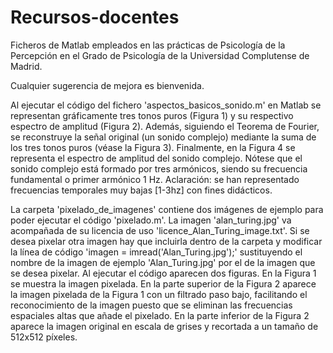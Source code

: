 # Recursos-docentes
Ficheros de Matlab empleados en las prácticas de Psicología de la Percepción en el Grado de Psicología de la Universidad Complutense de Madrid.

Cualquier sugerencia de mejora es bienvenida.

Al ejecutar el código del fichero 'aspectos_basicos_sonido.m' en Matlab se representan gráficamente tres tonos puros (Figura 1) y su respectivo espectro de amplitud (Figura 2). Además, siguiendo el Teorema de Fourier, se reconstruye la señal original (un sonido complejo) mediante la suma de los tres tonos puros (véase la Figura 3). Finalmente, en la Figura 4 se representa el espectro de amplitud del sonido complejo. Nótese que el sonido complejo está formado por tres armónicos, siendo su frecuencia fundamental o primer armónico 1 Hz. Aclaración: se han representado frecuencias temporales muy bajas [1-3hz] con fines didácticos.

La carpeta 'pixelado_de_imagenes' contiene dos imágenes de ejemplo para poder ejecutar el código 'pixelado.m'. La imagen 'alan_turing.jpg' va acompañada de su licencia de uso 'licence_Alan_Turing_image.txt'. Si se desea pixelar otra imagen hay que incluirla dentro de la carpeta y modificar la línea de código 'imagen = imread('Alan_Turing.jpg');' sustituyendo el nombre de la imagen de ejemplo 'Alan_Turing.jpg' por el de la imagen que se desea pixelar. Al ejecutar el código aparecen dos figuras. En la Figura 1 se muestra la imagen pixelada. En la parte superior de la Figura 2 aparece la imagen pixelada de la Figura 1 con un filtrado paso bajo, facilitando el reconocimiento de la imagen puesto que se eliminan las frecuencias espaciales altas que añade el pixelado. En la parte inferior de la Figura 2 aparece la imagen original en escala de grises y recortada a un tamaño de 512x512 píxeles.
